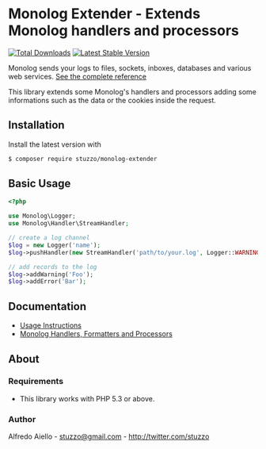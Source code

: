 # Monolog Extender - Extends Monolog handlers and processors

[![Total Downloads](https://img.shields.io/packagist/dt/stuzzo/monolog-extender.svg)](https://packagist.org/packages/stuzzo/logger)
[![Latest Stable Version](https://img.shields.io/packagist/v/stuzzo/logger.svg)](https://packagist.org/packages/stuzzo/logger)

Monolog sends your logs to files, sockets, inboxes, databases and various
web services. [See the complete reference](https://github.com/Seldaek/monolog)

This library extends some Monolog's handlers and processors adding some informations such as the data or the cookies 
inside the request.

## Installation

Install the latest version with

```bash
$ composer require stuzzo/monolog-extender
```

## Basic Usage

```php
<?php

use Monolog\Logger;
use Monolog\Handler\StreamHandler;

// create a log channel
$log = new Logger('name');
$log->pushHandler(new StreamHandler('path/to/your.log', Logger::WARNING));

// add records to the log
$log->addWarning('Foo');
$log->addError('Bar');
```

## Documentation

- [Usage Instructions](doc/README.md)
- [Monolog Handlers, Formatters and Processors](https://github.com/Seldaek/monolog/blob/master/doc/02-handlers-formatters-processors.md)

## About

### Requirements

- This library works with PHP 5.3 or above.

### Author

Alfredo Aiello - <stuzzo@gmail.com> - <http://twitter.com/stuzzo>
